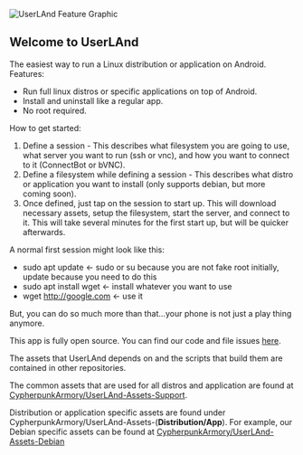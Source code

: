 ![UserLAnd Feature Graphic](https://github.com/CypherpunkArmory/UserLAnd/raw/master/play_store/featureGraphic.png)

## Welcome to UserLAnd

The easiest way to run a Linux distribution or application on Android.   
Features: 
* Run full linux distros or specific applications on top of Android.
* Install and uninstall like a regular app.
* No root required.

How to get started:
1. Define a session - This describes what filesystem you are going to use, what server you want to run (ssh or vnc), and how you want to connect to it (ConnectBot or bVNC).  
2. Define a filesystem while defining a session - This describes what distro or application you want to install (only supports debian, but more coming soon).
3. Once defined, just tap on the session to start up. This will download necessary assets, setup the filesystem, start the server, and connect to it.  This will take several minutes for the first start up, but will be quicker afterwards.

A normal first session might look like this:
* sudo apt update <- sudo or su because you are not fake root initially, update because you need to do this
* sudo apt install wget <- install whatever you want to use
* wget http://google.com <- use it  

But, you can do so much more than that...your phone is not just a play thing anymore.

This app is fully open source.  You can find our code and file issues [here](https://github.com/CypherpunkArmory/UserLAnd/).

The assets that UserLAnd depends on and the scripts that build them are contained in other repositories.  

The common assets that are used for all distros and application are found at [CypherpunkArmory/UserLAnd-Assets-Support](https://github.com/CypherpunkArmory/UserLAnd-Assets-Support).  

Distribution or application specific assets are found under CypherpunkArmory/UserLAnd-Assets-(__Distribution/App__). For example, our Debian specific assets can be found at [CypherpunkArmory/UserLAnd-Assets-Debian](https://github.com/CypherpunkArmory/UserLAnd-Assets-Debian)
